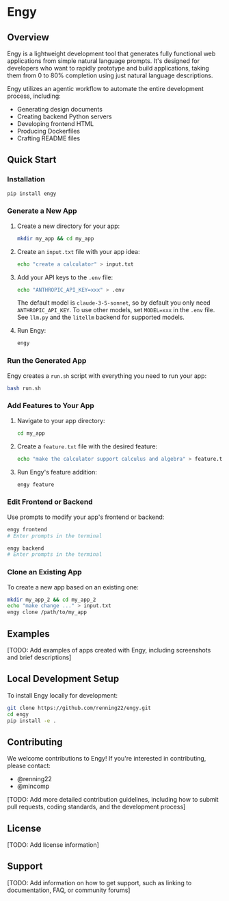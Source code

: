 # Engy

## Overview

Engy is a lightweight development tool that generates fully functional web applications from simple natural language prompts. It's designed for developers who want to rapidly prototype and build applications, taking them from 0 to 80% completion using just natural language descriptions.

Engy utilizes an agentic workflow to automate the entire development process, including:
- Generating design documents
- Creating backend Python servers
- Developing frontend HTML
- Producing Dockerfiles
- Crafting README files

## Quick Start

### Installation

```bash
pip install engy
```

### Generate a New App

1. Create a new directory for your app:
   ```bash
   mkdir my_app && cd my_app
   ```

2. Create an `input.txt` file with your app idea:
   ```bash
   echo "create a calculator" > input.txt
   ```

3. Add your API keys to the `.env` file:
   ```bash
   echo "ANTHROPIC_API_KEY=xxx" > .env
   ```
   The default model is `claude-3-5-sonnet`, so by default you only need `ANTHROPIC_API_KEY`.
   To use other models, set `MODEL=xxx` in the `.env` file. See `llm.py` and the `litellm` backend for supported models.

4. Run Engy:
   ```bash
   engy
   ```

### Run the Generated App

Engy creates a `run.sh` script with everything you need to run your app:

```bash
bash run.sh
```

### Add Features to Your App

1. Navigate to your app directory:
   ```bash
   cd my_app
   ```

2. Create a `feature.txt` file with the desired feature:
   ```bash
   echo "make the calculator support calculus and algebra" > feature.txt
   ```

3. Run Engy's feature addition:
   ```bash
   engy feature
   ```

### Edit Frontend or Backend

Use prompts to modify your app's frontend or backend:

```bash
engy frontend
# Enter prompts in the terminal
```

```bash
engy backend
# Enter prompts in the terminal
```

### Clone an Existing App

To create a new app based on an existing one:

```bash
mkdir my_app_2 && cd my_app_2
echo "make change ..." > input.txt
engy clone /path/to/my_app
```

## Examples

[TODO: Add examples of apps created with Engy, including screenshots and brief descriptions]

## Local Development Setup

To install Engy locally for development:

```bash
git clone https://github.com/renning22/engy.git
cd engy
pip install -e .
```

## Contributing

We welcome contributions to Engy! If you're interested in contributing, please contact:
- @renning22
- @mincomp

[TODO: Add more detailed contribution guidelines, including how to submit pull requests, coding standards, and the development process]

## License

[TODO: Add license information]

## Support

[TODO: Add information on how to get support, such as linking to documentation, FAQ, or community forums]